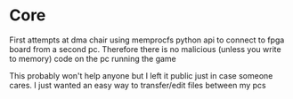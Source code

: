 # Core
First attempts at dma chair using memprocfs python api to connect to fpga board from a second pc. Therefore there is no malicious (unless you write to memory) code on the pc running the game

This probably won't help anyone but I left it public just in case someone cares. I just wanted an easy way to transfer/edit files between my pcs
